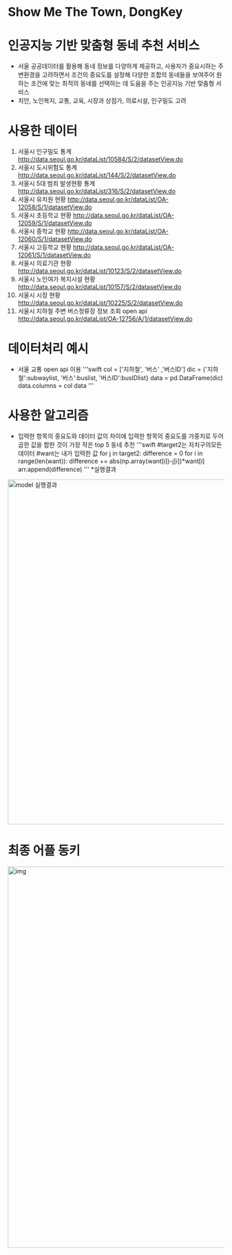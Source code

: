 Show Me The Town, DongKey
==========
# 인공지능 기반 맞춤형 동네 추천 서비스
* 서울 공공데이터를 활용해 동네 정보를 다양하게 제공하고, 사용자가 중요시하는 주변환경을 고려하면서 조건의 중요도를 설정해 다양한 조합의 동네들을 보여주어 원하는 조건에 맞는 최적의 동네를 선택하는 데 도움을 주는 인공지능 기반 맞춤형 서비스
* 치안, 노인복지, 교통, 교육, 시장과 상점가, 의료시설, 인구밀도 고려

# 사용한 데이터
1. 서울시 인구밀도 통계 http://data.seoul.go.kr/dataList/10584/S/2/datasetView.do 
2. 서울시 도시위험도 통계 http://data.seoul.go.kr/dataList/144/S/2/datasetView.do
3. 서울시 5대 범죄 발생현황 통계 http://data.seoul.go.kr/dataList/316/S/2/datasetView.do
4. 서울시 유치원 현황 http://data.seoul.go.kr/dataList/OA-12058/S/1/datasetView.do
5. 서울시 초등학교 현황	http://data.seoul.go.kr/dataList/OA-12059/S/1/datasetView.do
6. 서울시 중학교 현황	http://data.seoul.go.kr/dataList/OA-12060/S/1/datasetView.do
7. 서울시 고등학교 현황	http://data.seoul.go.kr/dataList/OA-12061/S/1/datasetView.do
8. 서울시 의료기관 현황 http://data.seoul.go.kr/dataList/10123/S/2/datasetView.do
9. 서울시 노인여가 복지시설 현황 http://data.seoul.go.kr/dataList/10157/S/2/datasetView.do
10. 서울시 시장 현황 http://data.seoul.go.kr/dataList/10225/S/2/datasetView.do
11. 서울시 지하철 주변 버스정류장 정보 조회 open api http://data.seoul.go.kr/dataList/OA-12756/A/1/datasetView.do

# 데이터처리 예시
* 서울 교통 open api 이용
'''swift
col = ['지하철', '버스' ,'버스ID']
dic = {'지하철':subwaylist, '버스':buslist, '버스ID':busIDlist}
data = pd.DataFrame(dic)
data.columns = col
data
'''

# 사용한 알고리즘
* 입력한 항목의 중요도와 데이터 값의 차이에 입력한 항목의 중요도를 가중치로 두어 곱한 값을 합한 것이 가장 작은 top 5 동네 추천
'''swift
#target2는 자치구의모든데이터
#want는 내가 입력한 값
for j in target2:
    difference = 0
    for i in range(len(want)):
        difference += abs(np.array(want[i])-j[i])*want[i]
    arr.append(difference)
'''
*실행결과
<img width="800" alt="model 실행결과" src="https://user-images.githubusercontent.com/61795757/91308604-818bae80-e7ea-11ea-8069-8ddd741f90d5.PNG">

# 최종 어플 동키
<img width="884" alt="img" src="https://user-images.githubusercontent.com/61795757/91309264-56ee2580-e7eb-11ea-8883-9fb7db6b6baf.png">
